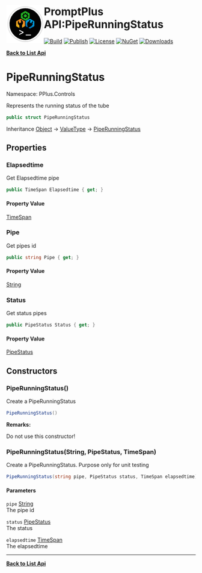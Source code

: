 # <img align="left" width="100" height="100" src="../images/icon.png">PromptPlus API:PipeRunningStatus 

[![Build](https://github.com/FRACerqueira/PromptPlus/workflows/Build/badge.svg)](https://github.com/FRACerqueira/PromptPlus/actions/workflows/build.yml)
[![Publish](https://github.com/FRACerqueira/PromptPlus/actions/workflows/publish.yml/badge.svg)](https://github.com/FRACerqueira/PromptPlus/actions/workflows/publish.yml)
[![License](https://img.shields.io/badge/License-MIT-yellow.svg)](https://github.com/FRACerqueira/PromptPlus/blob/master/LICENSE)
[![NuGet](https://img.shields.io/nuget/v/PromptPlus)](https://www.nuget.org/packages/PromptPlus/)
[![Downloads](https://img.shields.io/nuget/dt/PromptPlus)](https://www.nuget.org/packages/PromptPlus/)

[**Back to List Api**](./apis.md)

# PipeRunningStatus

Namespace: PPlus.Controls

Represents the running status of the tube

```csharp
public struct PipeRunningStatus
```

Inheritance [Object](https://docs.microsoft.com/en-us/dotnet/api/system.object) → [ValueType](https://docs.microsoft.com/en-us/dotnet/api/system.valuetype) → [PipeRunningStatus](./pplus.controls.piperunningstatus.md)

## Properties

### <a id="properties-elapsedtime"/>**Elapsedtime**

Get Elapsedtime pipe

```csharp
public TimeSpan Elapsedtime { get; }
```

#### Property Value

[TimeSpan](https://docs.microsoft.com/en-us/dotnet/api/system.timespan)<br>

### <a id="properties-pipe"/>**Pipe**

Get pipes id

```csharp
public string Pipe { get; }
```

#### Property Value

[String](https://docs.microsoft.com/en-us/dotnet/api/system.string)<br>

### <a id="properties-status"/>**Status**

Get status pipes

```csharp
public PipeStatus Status { get; }
```

#### Property Value

[PipeStatus](./pplus.controls.pipestatus.md)<br>

## Constructors

### <a id="constructors-.ctor"/>**PipeRunningStatus()**

Create a PipeRunningStatus

```csharp
PipeRunningStatus()
```

**Remarks:**

Do not use this constructor!

### <a id="constructors-.ctor"/>**PipeRunningStatus(String, PipeStatus, TimeSpan)**

Create a PipeRunningStatus. Purpose only for unit testing

```csharp
PipeRunningStatus(string pipe, PipeStatus status, TimeSpan elapsedtime)
```

#### Parameters

`pipe` [String](https://docs.microsoft.com/en-us/dotnet/api/system.string)<br>
The pipe id

`status` [PipeStatus](./pplus.controls.pipestatus.md)<br>
The status

`elapsedtime` [TimeSpan](https://docs.microsoft.com/en-us/dotnet/api/system.timespan)<br>
The elapsedtime


- - -
[**Back to List Api**](./apis.md)
